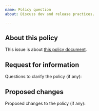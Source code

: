 ```yaml
---
name: Policy question
about: Discuss dev and release practices.

---
```


## About this policy

This issue is about [this policy document](https://github.com/digipolisantwerp/antwerp-ui_angular/blob/master/CONTRIBUTING.md).
<!-- change this to the policy document the issue is about -->

## Request for information

Questions to clarify the policy (if any):
<!-- remove this section if there are no questions about the policy -->

## Proposed changes

Proposed changes to the policy (if any):
<!-- remove this section if there are no proposed changes -->
